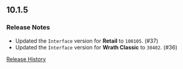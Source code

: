 ## 10.1.5

### Release Notes

- Updated the `Interface` version for **Retail** to `100105`. (#37)
- Updated the `Interface` version for **Wrath Classic** to `30402`. (#36)

[Release History](https://github.com/SFX-WoW/Masque_LiteStep/wiki/History)
